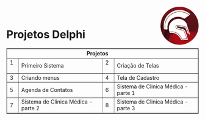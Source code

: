 <img src="img/delphi-logo-1024.png" width=100 align="right"/><br/>

# Projetos Delphi

<table border="1">
    <thead>
        <tr>
            <th colspan="4">Projetos&nbsp &nbsp &nbsp &nbsp</th>
        </tr>
    </thead>
    <tbody>
        <tr>
            <td>1 &nbsp;</td>
            <td>Primeiro Sistema</td>
            <td>2 &nbsp;</td>
            <td>Criação de Telas</td>
        </tr>
        <tr>
            <td>3</td>
            <td>Criando menus</td>
            <td>4</td>
            <td>Tela de Cadastro</td>
        </tr>
        <tr>
            <td>5</td>
            <td>Agenda de Contatos</td>
            <td>6</td>
            <td>Sistema de Clinica Médica - parte 1</td>
        </tr>
        <tr>
            <td>7</td>
            <td>Sistema de Clinica Médica - parte 2</td>
            <td>8</td>
            <td>Sistema de Clinica Médica - parte 3</td>
        </tr>
    </tbody>
    </body>
</table>
